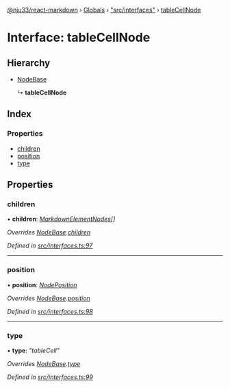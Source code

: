 [@nju33/react-markdown](../README.md) › [Globals](../globals.md) › ["src/interfaces"](../modules/_src_interfaces_.md) › [tableCellNode](_src_interfaces_.tablecellnode.md)

# Interface: tableCellNode

## Hierarchy

* [NodeBase](_src_interfaces_.nodebase.md)

  ↳ **tableCellNode**

## Index

### Properties

* [children](_src_interfaces_.tablecellnode.md#children)
* [position](_src_interfaces_.tablecellnode.md#position)
* [type](_src_interfaces_.tablecellnode.md#type)

## Properties

###  children

• **children**: *[MarkdownElementNodes](../modules/_src_interfaces_.md#markdownelementnodes)[]*

*Overrides [NodeBase](_src_interfaces_.nodebase.md).[children](_src_interfaces_.nodebase.md#optional-children)*

*Defined in [src/interfaces.ts:97](https://github.com/nju33/react-markdown/blob/6bc1522/src/interfaces.ts#L97)*

___

###  position

• **position**: *[NodePosition](_src_interfaces_.nodeposition.md)*

*Overrides [NodeBase](_src_interfaces_.nodebase.md).[position](_src_interfaces_.nodebase.md#position)*

*Defined in [src/interfaces.ts:98](https://github.com/nju33/react-markdown/blob/6bc1522/src/interfaces.ts#L98)*

___

###  type

• **type**: *"tableCell"*

*Overrides [NodeBase](_src_interfaces_.nodebase.md).[type](_src_interfaces_.nodebase.md#type)*

*Defined in [src/interfaces.ts:99](https://github.com/nju33/react-markdown/blob/6bc1522/src/interfaces.ts#L99)*
